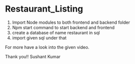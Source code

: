 # Restaurant_Listing

1) Import Node modules to both frontend and backend folder
2) Npm start command to start backend and frontend
3) create a database of name restaurant in sql
4) import given sql under that

For more have a look into the given video.

Thank you!!
Sushant Kumar
